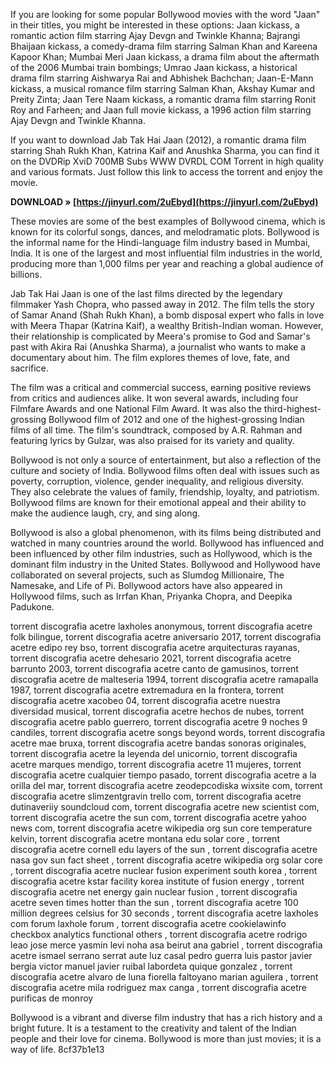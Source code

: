 If you are looking for some popular Bollywood movies with the word "Jaan" in their titles, you might be interested in these options: Jaan kickass, a romantic action film starring Ajay Devgn and Twinkle Khanna; Bajrangi Bhaijaan kickass, a comedy-drama film starring Salman Khan and Kareena Kapoor Khan; Mumbai Meri Jaan kickass, a drama film about the aftermath of the 2006 Mumbai train bombings; Umrao Jaan kickass, a historical drama film starring Aishwarya Rai and Abhishek Bachchan; Jaan-E-Mann kickass, a musical romance film starring Salman Khan, Akshay Kumar and Preity Zinta; Jaan Tere Naam kickass, a romantic drama film starring Ronit Roy and Farheen; and Jaan full movie kickass, a 1996 action film starring Ajay Devgn and Twinkle Khanna.
  
If you want to download Jab Tak Hai Jaan (2012), a romantic drama film starring Shah Rukh Khan, Katrina Kaif and Anushka Sharma, you can find it on the DVDRip XviD 700MB Subs WWW DVRDL COM Torrent in high quality and various formats. Just follow this link to access the torrent and enjoy the movie.
 
**DOWNLOAD » [https://jinyurl.com/2uEbyd](https://jinyurl.com/2uEbyd)**


  
These movies are some of the best examples of Bollywood cinema, which is known for its colorful songs, dances, and melodramatic plots. Bollywood is the informal name for the Hindi-language film industry based in Mumbai, India. It is one of the largest and most influential film industries in the world, producing more than 1,000 films per year and reaching a global audience of billions.
  
Jab Tak Hai Jaan is one of the last films directed by the legendary filmmaker Yash Chopra, who passed away in 2012. The film tells the story of Samar Anand (Shah Rukh Khan), a bomb disposal expert who falls in love with Meera Thapar (Katrina Kaif), a wealthy British-Indian woman. However, their relationship is complicated by Meera's promise to God and Samar's past with Akira Rai (Anushka Sharma), a journalist who wants to make a documentary about him. The film explores themes of love, fate, and sacrifice.
  
The film was a critical and commercial success, earning positive reviews from critics and audiences alike. It won several awards, including four Filmfare Awards and one National Film Award. It was also the third-highest-grossing Bollywood film of 2012 and one of the highest-grossing Indian films of all time. The film's soundtrack, composed by A.R. Rahman and featuring lyrics by Gulzar, was also praised for its variety and quality.
  
Bollywood is not only a source of entertainment, but also a reflection of the culture and society of India. Bollywood films often deal with issues such as poverty, corruption, violence, gender inequality, and religious diversity. They also celebrate the values of family, friendship, loyalty, and patriotism. Bollywood films are known for their emotional appeal and their ability to make the audience laugh, cry, and sing along.
  
Bollywood is also a global phenomenon, with its films being distributed and watched in many countries around the world. Bollywood has influenced and been influenced by other film industries, such as Hollywood, which is the dominant film industry in the United States. Bollywood and Hollywood have collaborated on several projects, such as Slumdog Millionaire, The Namesake, and Life of Pi. Bollywood actors have also appeared in Hollywood films, such as Irrfan Khan, Priyanka Chopra, and Deepika Padukone.
 
torrent discografia acetre laxholes anonymous,  torrent discografia acetre folk bilingue,  torrent discografia acetre aniversario 2017,  torrent discografia acetre edipo rey bso,  torrent discografia acetre arquitecturas rayanas,  torrent discografia acetre dehesario 2021,  torrent discografia acetre barrunto 2003,  torrent discografia acetre canto de gamusinos,  torrent discografia acetre de malteseria 1994,  torrent discografia acetre ramapalla 1987,  torrent discografia acetre extremadura en la frontera,  torrent discografia acetre xacobeo 04,  torrent discografia acetre nuestra diversidad musical,  torrent discografia acetre hechos de nubes,  torrent discografia acetre pablo guerrero,  torrent discografia acetre 9 noches 9 candiles,  torrent discografia acetre songs beyond words,  torrent discografia acetre mae bruxa,  torrent discografia acetre bandas sonoras originales,  torrent discografia acetre la leyenda del unicornio,  torrent discografia acetre marques mendigo,  torrent discografia acetre 11 mujeres,  torrent discografia acetre cualquier tiempo pasado,  torrent discografia acetre a la orilla del mar,  torrent discografia acetre zeodepcodiska wixsite com,  torrent discografia acetre slimzentgravin trello com,  torrent discografia acetre dutinaveriiy soundcloud com,  torrent discografia acetre new scientist com,  torrent discografia acetre the sun com,  torrent discografia acetre yahoo news com,  torrent discografia acetre wikipedia org sun core temperature kelvin,  torrent discografia acetre montana edu solar core ,  torrent discografia acetre cornell edu layers of the sun ,  torrent discografia acetre nasa gov sun fact sheet ,  torrent discografia acetre wikipedia org solar core ,  torrent discografia acetre nuclear fusion experiment south korea ,  torrent discografia acetre kstar facility korea institute of fusion energy ,  torrent discografia acetre net energy gain nuclear fusion ,  torrent discografia acetre seven times hotter than the sun ,  torrent discografia acetre 100 million degrees celsius for 30 seconds ,  torrent discografia acetre laxholes com forum laxhole forum ,  torrent discografia acetre cookielawinfo checkbox analytics functional others ,  torrent discografia acetre rodrigo leao jose merce yasmin levi noha asa beirut ana gabriel ,  torrent discografia acetre ismael serrano serrat aute luz casal pedro guerra luis pastor javier bergia victor manuel javier ruibal labordeta quique gonzalez ,  torrent discografia acetre alvaro de luna fiorella faltoyano marian aguilera ,  torrent discografia acetre mila rodriguez max canga ,  torrent discografia acetre purificas de monroy
  
Bollywood is a vibrant and diverse film industry that has a rich history and a bright future. It is a testament to the creativity and talent of the Indian people and their love for cinema. Bollywood is more than just movies; it is a way of life.
 8cf37b1e13
 
